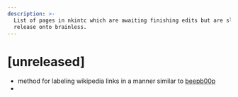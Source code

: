 ```yaml
---
description: >-
  List of pages in nkintc which are awaiting finishing edits but are slated for
  release onto brainless.
---
```


# \[unreleased\]

* method for labeling wikipedia links in a manner similar to [beepb00p](https://beepb00p.xyz/tags.html#lifelogging)
* 




